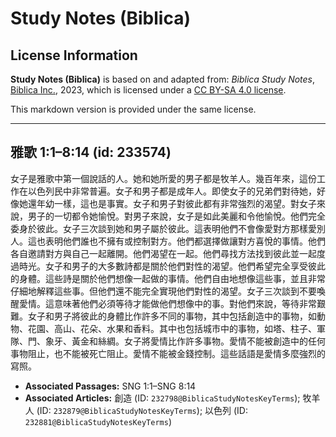 # Study Notes (Biblica)

## License Information

**Study Notes (Biblica)** is based on and adapted from: _Biblica Study Notes_, [Biblica Inc.](https://www.biblica.com/), 2023, which is licensed under a [CC BY-SA 4.0 license](https://creativecommons.org/licenses/by-sa/4.0/legalcode.en).

This markdown version is provided under the same license.



--------------------------------

## 雅歌 1:1–8:14 (id: 233574)

女子是雅歌中第一個說話的人。她和她所愛的男子都是牧羊人。幾百年來，這份工作在以色列民中非常普遍。女子和男子都是成年人。即使女子的兄弟們對待她，好像她還年幼一樣，這也是事實。女子和男子對彼此都有非常強烈的渴望。對女子來說，男子的一切都令她愉悅。對男子來說，女子是如此美麗和令他愉悅。他們完全委身於彼此。女子三次談到她和男子屬於彼此。這表明他們不會像愛對方那樣愛別人。這也表明他們誰也不擁有或控制對方。他們都選擇做讓對方喜悅的事情。他們各自邀請對方與自己一起離開。他們渴望在一起。他們尋找方法找到彼此並一起度過時光。女子和男子的大多數詩都是關於他們對性的渴望。他們希望完全享受彼此的身體。這些詩是關於他們想像一起做的事情。他們自由地想像這些事，並且非常仔細地解釋這些事。但他們還不能完全實現他們對性的渴望。女子三次談到不要喚醒愛情。這意味著他們必須等待才能做他們想像中的事。對他們來說，等待非常艱難。女子和男子將彼此的身體比作許多不同的事物，其中包括創造中的事物，如動物、花園、高山、花朵、水果和香料。其中也包括城市中的事物，如塔、柱子、軍隊、門、象牙、黃金和絲綢。女子將愛情比作許多事物。愛情不能被創造中的任何事物阻止，也不能被死亡阻止。愛情不能被金錢控制。這些話語是愛情多麼強烈的寫照。

* **Associated Passages:** SNG 1:1–SNG 8:14
* **Associated Articles:** 創造 (ID: `232798@BiblicaStudyNotesKeyTerms`); 牧羊人 (ID: `232879@BiblicaStudyNotesKeyTerms`); 以色列 (ID: `232881@BiblicaStudyNotesKeyTerms`)

